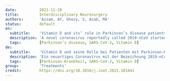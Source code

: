 ```yaml
---
date:          2021-11-28
title:         Interdisciplinary Neurosurgery
authors:       'Azzam, AY, Ghozy, S, Azab, MA'
status:        default
en:
  subtitle:    'Vitamin D and its’ role in Parkinson’s disease patients with SARS-CoV-2 infection. A review article'
  description: 'A novel coronavirus reportedly called 2019-nCoV started to spread around the world at the end of 2019. Severe acute respiratory syndrome coronavirus 2 (SARS-CoV-2) was later renamed after links with SARS were observed. Multiple studies have reported possible connections between the COVID-19 virus and neurodegenerative diseases, including Parkinson’s disease. Theories support that vitamin D deficiency plays a part in the pathogenicity of Parkinson’s disease or the credibility of the associated dopamine system. Administration of vitamin D3 was shown to significantly enhance the motor and non-motor manifestations of Parkinson’s disease and enhance the quality of life. Also, multiple recent reviews have shown specific ways in which vitamin D reduces the risk of pathogenic infections. Recent studies supported the potential role of vitamin D in reducing the risk of COVID-19 infections and mortality. On the immunological level, immune response regulation remains one of the well-recognized actions of vitamin D. Vitamin D deficiency has been linked to complications in patients with SARS-CoV-2 infection and Parkinson’s disease. Whereas more studies are required, Vitamin D supplementation with a moderate and well-calculated dosage of vitamin D3 in patients with Parkinson’s disease can help minimize the risk and burden of COVID-19 complications.'
  tags:        [Parkinson’s disease, SARS-CoV-2, Vitamin D]
de:
  subtitle:    'Vitamin D und seine Rolle bei Patienten mit Parkinson-Krankheit und SARS-CoV-2-Infektion. Ein Übersichtsartikel'
  description: 'Ein neuartiges Coronavirus mit der Bezeichnung 2019-nCoV begann sich Ende 2019 weltweit zu verbreiten. Das Coronavirus 2 des Schweren Akuten Respiratorischen Syndroms (SARS-CoV-2) wurde später umbenannt, nachdem Verbindungen zu SARS festgestellt worden waren. Mehrere Studien haben über mögliche Verbindungen zwischen dem COVID-19-Virus und neurodegenerativen Erkrankungen, einschließlich der Parkinson-Krankheit, berichtet. Theorien sprechen dafür, dass ein Vitamin-D-Mangel eine Rolle bei der Pathogenität der Parkinson-Krankheit oder der Glaubwürdigkeit des damit verbundenen Dopaminsystems spielt. Es wurde nachgewiesen, dass die Verabreichung von Vitamin D3 die motorischen und nicht-motorischen Manifestationen der Parkinson-Krankheit deutlich verbessert und die Lebensqualität erhöht. Außerdem haben mehrere neuere Untersuchungen gezeigt, dass Vitamin D das Risiko pathogener Infektionen verringert. Jüngste Studien belegen die potenzielle Rolle von Vitamin D bei der Verringerung des Risikos von COVID-19-Infektionen und der Sterblichkeit. Auf immunologischer Ebene ist die Regulierung der Immunantwort nach wie vor eine der anerkannten Wirkungen von Vitamin D. Ein Vitamin-D-Mangel wurde mit Komplikationen bei Patienten mit SARS-CoV-2-Infektion und der Parkinsonschen Krankheit in Verbindung gebracht. Während weitere Studien erforderlich sind, kann eine Vitamin-D-Supplementierung mit einer moderaten und gut berechneten Dosierung von Vitamin D3 bei Patienten mit Parkinson-Krankheit dazu beitragen, das Risiko und die Belastung durch COVID-19-Komplikationen zu minimieren.' 
  tags:        [Parkinson-Krankheit, SARS-CoV-2, Vitamin D]
group:         'Treatments'
credit:        https://doi.org/10.1016/j.inat.2021.101441
---
```

